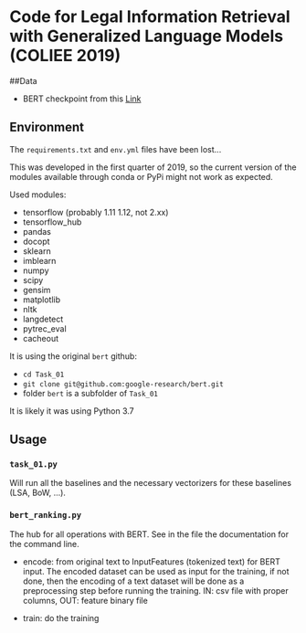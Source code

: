 # Code for Legal Information Retrieval with Generalized Language Models (COLIEE 2019)

##Data

* BERT checkpoint from this [Link](https://drive.google.com/file/d/1yd0QAnln7sZiPCSMh-k8UsTk-HJ9_CDM/view?usp=sharing)

## Environment

The `requirements.txt` and `env.yml` files have been lost...

This was developed in the first quarter of 2019, so the current version of the modules available through conda or PyPi
might not work as expected.

Used modules:
* tensorflow (probably 1.11 1.12, not 2.xx)
* tensorflow_hub
* pandas
* docopt
* sklearn
* imblearn
* numpy
* scipy
* gensim
* matplotlib
* nltk
* langdetect
* pytrec_eval
* cacheout

It is using the original `bert` github:
* `cd Task_01`
* `git clone git@github.com:google-research/bert.git`
* folder `bert` is a subfolder of `Task_01`

It is likely it was using Python 3.7

## Usage

### `task_01.py`
Will run all the baselines and the necessary vectorizers for these baselines (LSA, BoW, ...).

### `bert_ranking.py`
The hub for all operations with BERT.
See in the file the documentation for the command line.

* encode: from original text to InputFeatures (tokenized text) for BERT input. The encoded dataset can be used as input 
for the training, if not done, then the encoding of a text dataset will be done as a preprocessing step before
running the training. IN: csv file with proper columns, OUT: feature binary file

* train: do the training

 